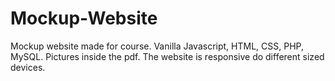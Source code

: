 # Mockup-Website

Mockup website made for course.
Vanilla Javascript, HTML, CSS, PHP, MySQL.
Pictures inside the pdf.
The website is responsive do different sized devices.

